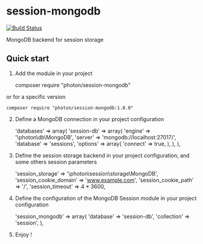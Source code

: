 session-mongodb
===============

[![Build Status](https://travis-ci.org/photon/session-mongodb.svg?branch=master)](https://travis-ci.org/photon/session-mongodb)

MongoDB backend for session storage


Quick start
-----------

1) Add the module in your project

    composer require "photon/session-mongodb"

or for a specific version

    composer require "photon/session-mongodb:1.0.0"

2) Define a MongoDB connection in your project configuration

    'databases' => array(
        'session-db' => array(
            'engine' => '\photon\db\MongoDB',
            'server' => 'mongodb://localhost:27017/',
            'database' => 'sessions',
            'options' => array(
                'connect' => true,
            ),
        ),
    ),

3) Define the session storage backend in your project configuration, and some others session parameters

    'session_storage' => '\photon\session\storage\MongoDB',
    'session_cookie_domain' => 'www.example.com',
    'session_cookie_path' => '/',
    'session_timeout' => 4 * 3600,

4) Define the configuration of the MongoDB Session module in your project configuration

    'session_mongodb' => array(
        'database' => 'session-db',
        'collection' => 'session',
    ),

5) Enjoy !

